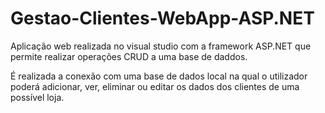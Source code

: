 # Gestao-Clientes-WebApp-ASP.NET

Aplicação web realizada no visual studio com a framework ASP.NET que permite realizar operações CRUD a uma base de daddos.

É realizada a conexão com uma base de dados local na qual o utilizador poderá adicionar, ver, eliminar ou editar os dados dos clientes de uma possível loja.
